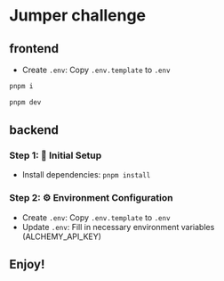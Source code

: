 # Jumper challenge

## frontend

- Create `.env`: Copy `.env.template` to `.env` 

```bash
pnpm i

pnpm dev
```

## backend

### Step 1: 🚀 Initial Setup

- Install dependencies: `pnpm install`

### Step 2: ⚙️ Environment Configuration

- Create `.env`: Copy `.env.template` to `.env`
- Update `.env`: Fill in necessary environment variables (ALCHEMY_API_KEY)

## Enjoy!
